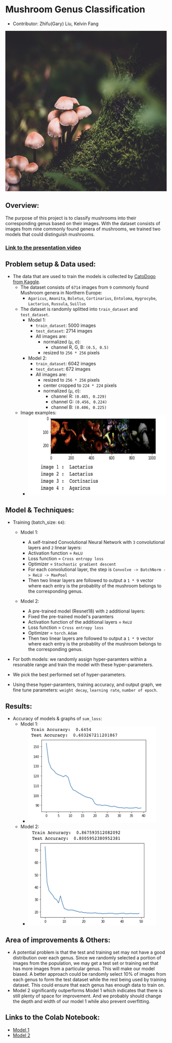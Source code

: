 # Mushroom Genus Classification
- Contributor: Zhifu(Gary) Liu, Kelvin Fang
<p align="center">
  <img src="./img/mushroom.jpg" width="800" height="500"/>
</p>

## Overview:
  
  The purpose of this project is to classify mushrooms into their corresponding genus based on their images. With the dataset consists of images from nine commonly found genera of mushrooms, we trained two models that could distinguish mushrooms.
  
### [Link to the presentation video][4]
  
## Problem setup & Data used:
- The data that are used to train the models is collected by [CatoDogo from Kaggle][1].
  - The dataset consists of `6714` images from `9` commonly found Mushroom genera in Northern Europe:
    - `Agaricus`, `Amanita`, `Boletus`, `Cortinarius`, `Entoloma`, `Hygrocybe`, `Lactarius`, `Russula`, `Suillus`
  - The dataset is randomly splitted into `train_dataset` and `test_dataset`.
    - Model 1:
      - `train_dataset`: 5000 images
      - `test_dataset`: 2714 images
      - All images are:
        - normalized (μ, σ):
          - channel R, G, B: `(0.5, 0.5)`
        - resized to `256 * 256` pixels
    - Model 2:
      - `train_dataset`: 6042 images
      - `test_dataset`: 672 images
      - All images are:
        - resized to `256 * 256` pixels
        - center cropped to `224 * 224` pixels
        - normalized (μ, σ):
          - channel R: `(0.485, 0.229)`
          - channel G: `(0.456, 0.224)`
          - channel B: `(0.406, 0.225)`
  - Image examples:
    - <img src="./img/mushroom_preview.png"  width="500" height="250"/>
          
## Model & Techniques:
- Training (batch_size: `64`):
  - Model 1:
    -  A self-trained Convolutional Neural Network with `3` convolutional layers and `2` linear layers:
      -  Activation function = `ReLU`
      -  Loss function = `Cross entropy loss`
      -  Optimizer = `Stochastic gradient descent`
      -  For each convolutional layer, the step is `Convolve -> BatchNorm -> ReLU -> MaxPool`
      -  Then two linear layers are followed to output a `1 * 9` vector where each entry is the probablity of the mushroom belongs to the corresponding genus.

   - Model 2:
     -  A pre-trained model (Resnet18) with `2` additional layers:
      -  Fixed the pre-trained model's paramters
      -  Activation function of the additional layers = `ReLU`
      -  Loss function = `Cross entropy loss`
      -  Optimizer = `torch.Adam`
      -  Then two linear layers are followed to output a `1 * 9` vector where each entry is the probablity of the mushroom belongs to the corresponding genus.

- For both models: we randomly assign hyper-paramters within a resonable range and train the model with these hyper-parameters.
- We pick the best performed set of hyper-parameters.
- Using these hyper-paramters, training accuracy, and output graph, we fine tune parameters: `weight decay`, `learning rate`, `number of epoch`.

## Results:
- Accuracy of models & graphs of `sum_loss`:
  - Model 1:
    - <img src="./img/result_m1.png"  width="400" height="300"/>
  - Model 2:
    - <img src="./img/result_m2.png"  width="400" height="300"/>
## Area of improvements & Others:
  - A potential problem is that the test and training set may not have a good distribution over each genus. Since we randomly selected a portion of images from the population, we may get a test set or training set that has more images from a particular genus. This will make our model biased. A better approach could be randomly select 10% of images from each genus to form the test dataset while the rest being used by training dataset. This could ensure that each genus has enough data to train on.
  - Model 2 significantly outperforms Model 1 which indicates that there is still plenty of space for improvement. And we probably should change the depth and width of our model 1 while also prevent overfitting.
  
## Links to the Colab Notebook:
- [Model 1][2]
- [Model 2][3]

[1]: https://www.kaggle.com/maysee/mushrooms-classification-common-genuss-images
[2]: https://colab.research.google.com/drive/1H9yu2pfpyPB6GIHHlpmjbsEUteaT1RZp?usp=sharing
[3]: https://colab.research.google.com/drive/1eaKfNG5ZAOZq_f1DofTRRC8s1yXa1MGr?usp=sharing
[4]: https://drive.google.com/file/d/1lZoDUGxFAmtO7EuMXyh2mYJLBiuZrqdb/view?usp=sharing
